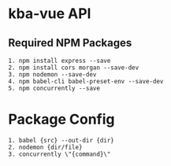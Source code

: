# kba-vue API

## Required NPM Packages
```
1. npm install express --save
2. npm install cors morgan --save-dev
3. npm nodemon --save-dev
4. npm babel-cli babel-preset-env --save-dev
5. npm concurrently --save

```

# Package Config 
```
1. babel {src} --out-dir {dir}
2. nodemon {dir/file}
3. concurrently \"{command}\"
```